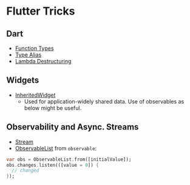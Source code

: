 # Flutter Tricks

## Dart

- [Function Types](./dart/function-types.md)
- [Type Alias](./dart/type-alias.md)
- [Lambda Destructuring](./dart/lambda-destructuring.md)

## Widgets

- [InheritedWidget](https://api.flutter.dev/flutter/widgets/InheritedWidget-class.html)
  - Used for application-widely shared data. Use of observables as below might be useful.

## Observability and Async. Streams

- [Stream](https://api.dart.dev/stable/3.0.5/dart-async/Stream-class.html)
- [ObservableList](https://pub.dev/documentation/observable/latest/observable/ObservableList-class.html) from `observable`:

```dart
var obs = ObservableList.from([initialValue]);
obs.changes.listen(([value = 0]) {
  // changed
});
```
